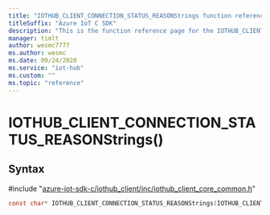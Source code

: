 ```yaml
---                             
title: "IOTHUB_CLIENT_CONNECTION_STATUS_REASONStrings function reference | Microsoft Docs" 
titleSuffix: "Azure IoT C SDK"            
description: "This is the function reference page for the IOTHUB_CLIENT_CONNECTION_STATUS_REASONStrings() function in the Azure IoT C SDK. This SDK is used with Azure IoT Hub and Azure IoT Hub Device Provisioning Service"            
manager: timlt                 
author: wesmc7777              
ms.author: wesmc               
ms.date: 09/24/2020                    
ms.service: "iot-hub"             
ms.custom: ""                
ms.topic: "reference"        
---                            
```


# IOTHUB_CLIENT_CONNECTION_STATUS_REASONStrings()

## Syntax

\#include "[azure-iot-sdk-c/iothub_client/inc/iothub_client_core_common.h](../iothub-client-core-common-h.md)"  
```C
const char* IOTHUB_CLIENT_CONNECTION_STATUS_REASONStrings(IOTHUB_CLIENT_CONNECTION_STATUS_REASON  value);
```

